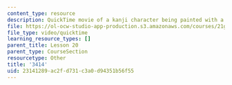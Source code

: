 ```yaml
---
content_type: resource
description: QuickTime movie of a kanji character being painted with a brush.
file: https://ol-ocw-studio-app-production.s3.amazonaws.com/courses/21g-504-japanese-iv-spring-2009/23141289ac2fd731c3a0d94351b56f55_3414.mov
file_type: video/quicktime
learning_resource_types: []
parent_title: Lesson 20
parent_type: CourseSection
resourcetype: Other
title: '3414'
uid: 23141289-ac2f-d731-c3a0-d94351b56f55
---
```


